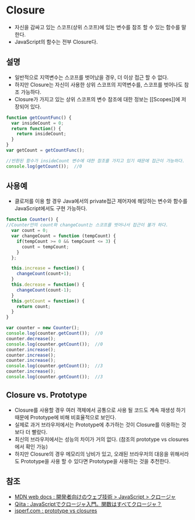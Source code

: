 # Closure
- 자신을 감싸고 있는 스코프(상위 스코프)에 있는 변수를 참조 할 수 있는 함수를 말한다.
- JavaScript의 함수는 전부 Closure다.

## 설명
- 일반적으로 지역변수는 스코프를 벗어났을 경우, 더 이상 접근 할 수 없다.
- 하지만 Closure는 자신이 사용한 상위 스코프의 지역변수를, 스코프를 벗어나도 참조 가능하다.
- Closure가 가지고 있는 상위 스코프의 변수 참조에 대한 정보는 [[Scopes]]에 저장되어 있다.
```javascript
function getCountFunc() {
  var insideCount = 0;
  return function() {
    return insideCount;
  }
}
var getCount = getCountFunc();

//반환된 함수가 insideCount 변수에 대한 참조를 가지고 있기 때문에 접근이 가능하다.
console.log(getCount());  //0
```

## 사용예
- 클로저를 이용 할 경우 Java에서의 private접근 제어자에 해당하는 변수와 함수를 JavaScript에서도 구현 가능하다.
```javascript
function Counter() {
//Counter안의 count와 changeCount는 스코프를 벗어나서 접근이 불가 하다.
  var count = 0;
  var changeCount = function (tempCount) {
    if(tempCount >= 0 && tempCount <= 3) {
      count = tempCount;
    }
  };

  this.increase = function() {
    changeCount(count+1);
  }
  this.decrease = function() {
    changeCount(count-1);
  }
  this.getCount = function() {
    return count;
  }
}

var counter = new Counter();
console.log(counter.getCount());  //0
counter.decrease();
console.log(counter.getCount());  //0
counter.increase();
counter.increase();
counter.increase();
console.log(counter.getCount());  //3
counter.increase();
console.log(counter.getCount());  //3
```

## Closure vs. Prototype
- Closure를 사용할 경우 여러 객체에서 공통으로 사용 될 코드도 계속 재생성 하기 때문에 Prototype에 비해 비효율적으로 보인다.
- 실제로 과거 브라우저에서는 Prototype에 추가하는 것이 Closure를 이용하는 것 보다 더 빨랐다.
- 최신의 브라우저에서는 성능의 차이가 거의 없다. (참조의 prototype vs closures에서 확인 가능)
- 하지만 Closure의 경우 메모리의 낭비가 있고, 오래된 브라우저의 대응을 위해서라도 Prototype을 사용 할 수 있다면 Prototype을 사용하는 것을 추천한다.

## 참조
- [MDN web docs : 開発者向けのウェブ技術 > JavaScript > クロージャ](https://developer.mozilla.org/ja/docs/Web/JavaScript/Closures)
- [Qiita : JavaScriptでクロージャ入門。関数はすべてクロージャ？](https://qiita.com/takeharu/items/4975031faf6f7baf077a)
- [jsperf.com : prototype vs closures](https://jsperf.com/prototype-vs-closures/20)